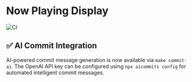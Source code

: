 # Now Playing Display

![CI](https://github.com/molofson/now-playing/actions/workflows/ci.yml/badge.svg)

## ✅ AI Commit Integration
AI-powered commit message generation is now available via `make commit-ai`. The OpenAI API key can be configured using `npx aicommits config` for automated intelligent commit messages.
